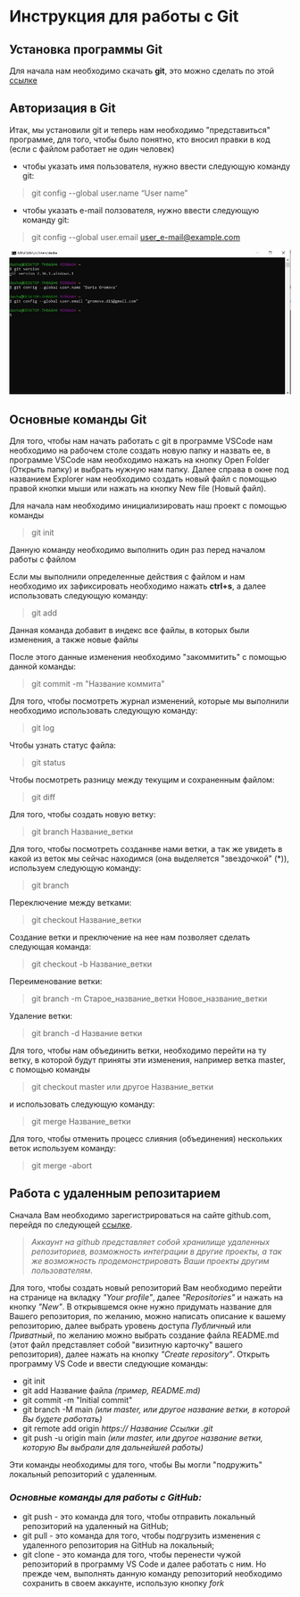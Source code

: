 # Инструкция для работы с Git

## Установка программы Git

Для начала нам необходимо скачать **git**, это можно сделать по этой [ссылке](https://git-scm.com/book/ru/v2/Введение-Установка-Git)

## Авторизация в Git

Итак, мы установили git и теперь нам необходимо "представиться" программе, для того, чтобы было понятно, кто вносил правки в код (если с файлом работает не один человек)

* чтобы указать имя пользователя, нужно ввести следующую команду git:

> git config --global user.name “User name”

* чтобы указать e-mail ползователя, нужно ввести следующую команду git:

> git config --global user.email user_e-mail@example.com

![Пример](log_in.JPG)


## Основные команды Git

Для того, чтобы нам начать работать с git в программе VSCode нам необходимо на рабочем столе создать  новую папку и назвать ее, в программе VSCode нам необходимо нажать на кнопку Open Folder (Открыть папку) и выбрать нужную нам папку. Далее справа в окне под названием Explorer нам необходимо создать новый файл с помощью правой кнопки мыши или нажать на кнопку New file (Новый файл).

Для начала нам необходимо инициализировать наш проект с помощью команды

> git init

Данную команду необходимо выполнить один раз перед началом работы с файлом

Если мы выполнили определенные действия с файлом и нам необходимо их зафиксировать необходимо нажать **ctrl+s**, а далее использовать следующую команду:

> git add

Данная команда добавит в индекс все файлы, в которых были изменения, а также новые файлы

После этого данные изменения необходимо "закоммитить" с помощью данной команды:

> git commit -m "Название коммита"

Для того, чтобы посмотреть журнал изменений, которые мы выполнили необходимо использовать следующую команду:

> git log

Чтобы узнать статус файла:

> git status

Чтобы посмотреть разницу между текущим и сохраненным файлом:

> git diff

Для того, чтобы создать новую ветку:

> git branch Название_ветки

Для того, чтобы посмотреть созданнве нами ветки, а так же увидеть в какой из веток мы сейчас находимся (она выделяется "звездочкой" (*)), используем следующую команду:

> git branch

Переключение между ветками:

> git checkout Название_ветки

Создание ветки и преключение на нее нам позволяет сделать следующая команда:

> git checkout -b Название_ветки

Переименование ветки:

> git branch -m Старое_название_ветки Новое_название_ветки

Удаление ветки:

> git branch -d Название ветки

Для того, чтобы нам объединить ветки, необходимо перейти на ту  ветку, в которой будут приняты эти изменения, например ветка master, с помощью команды 
> git checkout master 
или другое Название_ветки

и использовать следующую команду:

> git merge Название_ветки

Для того, чтобы отменить процесс слияния (объединения) нескольких веток используем команду:

> git merge -abort

## Работа с удаленным репозитарием

Сначала Вам необходимо зарегистрироваться на сайте github.com, перейдя по следующей [ссылке](https://github.com).

>*Аккаунт на github представляет собой хранилище удаленных репозиториев, возможность интеграции в другие проекты, а так же возможность продемонстрировать Ваши проекты другим пользователям*. 

Для того, чтобы создать новый репозиторий Вам необходимо перейти на странице на вкладку *"Your profile"*, далее *"Repositories"* и нажать на кнопку *"New"*. В открывшемся окне нужно придумать название для Вашего репозитория, по желанию, можно написать описание к вашему репозиторию, далее выбрать  уровень доступа *Публичный* или *Приватный*, по желанию можно выбрать создание файла README.md (этот файл представляет собой "визитную карточку" вашего репозитория), далее нажать на кнопку *"Create repository"*. 
Открыть программу VS Code и ввести следующие команды:
 - git init
 - git add Название файла *(пример, README.md)*
 - git commit -m "Initial commit"
 - git branch -M main *(или master, или другое название ветки, в которой Вы будете работать)*
 - git remote add origin *https:// Название Ссылки .git*
 - git push -u origin main *(или master, или другое название ветки, которую Вы  выбрали для дальнейшей работы)*

Эти команды необходимы для того, чтобы Вы могли "подружить" локальный репозиторий с удаленным.

### *Основные команды для работы с GitHub:*

* git push - это команда для того, чтобы отправить локальный репозиторий на удаленный на GitHub;
* git pull - это команда для того, чтобы подгрузить изменения с удаленного репозитория на GitHub на локальный;
* git clone - это команда для того, чтобы перенести чужой репозиторий в программу VS Code и далее работать с ним. Но прежде чем, выполнять данную команду репозиторий необходимо сохранить в своем аккаунте, использую кнопку *fork*
